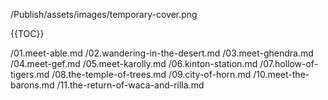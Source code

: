 /Publish/assets/images/temporary-cover.png

<!-- A map needs to go here! -->

{{TOC}}

/01.meet-able.md
/02.wandering-in-the-desert.md
/03.meet-ghendra.md
/04.meet-gef.md
/05.meet-karolly.md
/06.kinton-station.md
/07.hollow-of-tigers.md
/08.the-temple-of-trees.md
/09.city-of-horn.md
/10.meet-the-barons.md
/11.the-return-of-waca-and-rilla.md